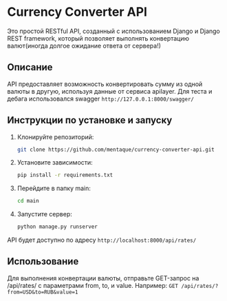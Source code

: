 # Currency Converter API

Это простой RESTful API, созданный с использованием Django и Django REST framework, который позволяет выполнять конвертацию валют(иногда долгое ожидание ответа от сервера!)

## Описание

API предоставляет возможность конвертировать сумму из одной валюты в другую, используя данные от сервиса apilayer. Для теста и дебага использовался swagger `http://127.0.0.1:8000/swagger/`

## Инструкции по установке и запуску

1. Клонируйте репозиторий:

   ```bash
   git clone https://github.com/mentaque/currency-converter-api.git

2. Установите зависимости:
   
   ```bash
   pip install -r requirements.txt

3. Перейдите в папку main:

   ```bash
   cd main

4. Запустите сервер:

   ```bash
   python manage.py runserver

API будет доступно по адресу `http://localhost:8000/api/rates/`

## Использование 

Для выполнения конвертации валюты, отправьте GET-запрос на /api/rates/ с параметрами from, to, и value. Например:
`GET /api/rates/?from=USD&to=RUB&value=1`

